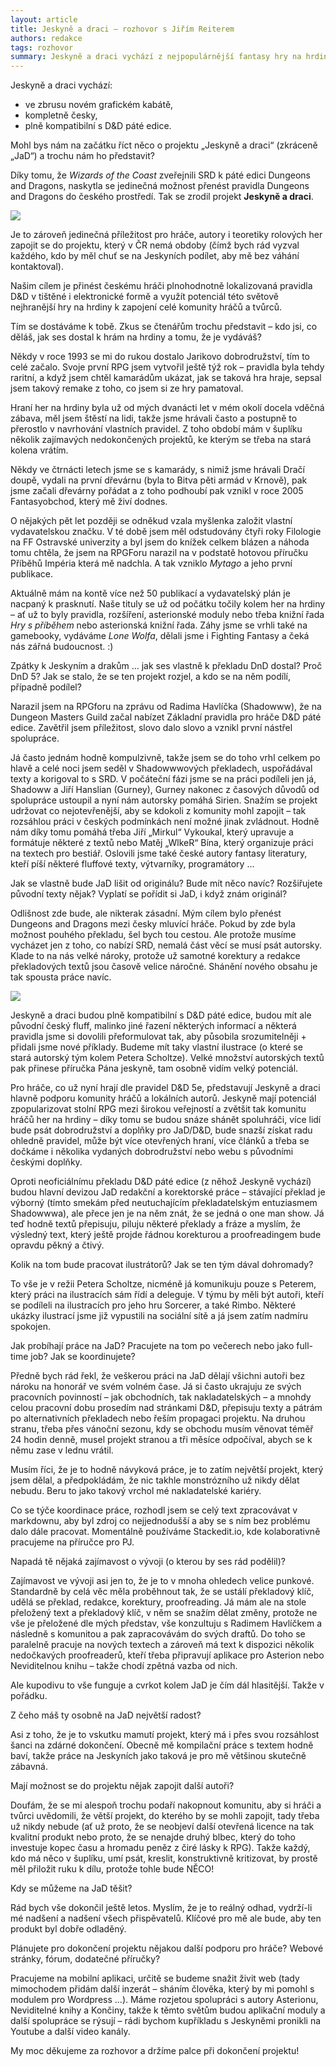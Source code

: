 ```yaml
---
layout: article
title: Jeskyně a draci – rozhovor s Jiřím Reiterem
authors: redakce
tags: rozhovor
summary: Jeskyně a draci vychází z nejpopulárnější fantasy hry na hrdiny – Dungeons and Dragons™, kterou si oblíbily milióny hráčů po celém světě.
---
```


Jeskyně a draci vychází:

- ve zbrusu novém grafickém kabátě,
- kompletně česky,
- plně kompatibilní s D&D páté edice.

Mohl bys nám na začátku říct něco o projektu „Jeskyně a draci“ (zkráceně „JaD“) a trochu nám ho představit?

Díky tomu, že _Wizards of the Coast_ zveřejnili SRD k páté edici Dungeons and Dragons, naskytla se jedinečná možnost přenést pravidla Dungeons and Dragons do českého prostředí. Tak se zrodil projekt __Jeskyně a draci__.

![](jad-opt.jpg)

Je to zároveň jedinečná příležitost pro hráče, autory i teoretiky rolových her zapojit se do projektu, který v ČR nemá obdoby (čímž bych rád vyzval každého, kdo by měl chuť se na Jeskyních podílet, aby mě bez váhání kontaktoval).

Našim cílem je přinést českému hráči plnohodnotně lokalizovaná pravidla D&D v tištěné i elektronické formě a využít potenciál této světově nejhranější hry na hrdiny k zapojení celé komunity hráčů a tvůrců.

Tím se dostáváme k tobě. Zkus se čtenářům trochu představit – kdo jsi, co děláš, jak ses dostal k hrám na hrdiny a tomu, že je vydáváš?

Někdy v roce 1993 se mi do rukou dostalo Jarikovo dobrodružství, tím to celé začalo. Svoje první RPG jsem vytvořil ještě týž rok – pravidla byla tehdy raritní, a když jsem chtěl kamarádům ukázat, jak se taková hra hraje, sepsal jsem takový remake z toho, co jsem si ze hry pamatoval.

Hraní her na hrdiny byla už od mých dvanácti let v mém okolí docela vděčná zábava, měl jsem štěstí na lidi, takže jsme hrávali často a postupně to přerostlo v navrhování vlastních pravidel. Z toho období mám v šuplíku několik zajímavých nedokončených projektů, ke kterým se třeba na stará kolena vrátím.

Někdy ve čtrnácti letech jsme se s kamarády, s nimiž jsme hrávali Dračí doupě, vydali na první dřevárnu (byla to Bitva pěti armád v Krnově), pak jsme začali dřevárny pořádat a z toho podhoubí pak vznikl v roce 2005 Fantasyobchod, který mě živí dodnes.

O nějakých pět let později se odněkud vzala myšlenka založit vlastní vydavatelskou značku. V té době jsem měl odstudovány čtyři roky Filologie na FF Ostravské univerzity a byl jsem do knížek celkem blázen a náhoda tomu chtěla, že jsem na RPGForu narazil na v podstatě hotovou příručku Příběhů Impéria která mě nadchla. A tak vzniklo _Mytago_ a jeho první publikace.

Aktuálně mám na kontě více než 50 publikací a vydavatelský plán je nacpaný k prasknutí. Naše tituly se už od počátku točily kolem her na hrdiny – ať už to byly pravidla, rozšíření, asterionské moduly nebo třeba knižní řada _Hry s příběhem_ nebo asterionská knižní řada. Záhy jsme se vrhli také na gamebooky, vydáváme _Lone Wolfa_, dělali jsme i Fighting Fantasy a čeká nás zářná budoucnost. :)

Zpátky k Jeskyním a drakům … jak ses vlastně k překladu DnD dostal? Proč DnD 5? Jak se stalo, že se ten projekt rozjel, a kdo se na něm podílí, případně podílel?

Narazil jsem na RPGforu na zprávu od Radima Havlíčka (Shadowww), že na Dungeon Masters Guild začal nabízet Základní pravidla pro hráče D&D páté edice. Zavětřil jsem příležitost, slovo dalo slovo a vznikl první nástřel spolupráce.

Já často jednám hodně kompulzivně, takže jsem se do toho vrhl celkem po hlavě a celé noci jsem seděl v Shadowwwových překladech, uspořádával texty a korigoval to s SRD. V počáteční fázi jsme se na práci podíleli jen já, Shadoww a Jiří Hanslian (Gurney), Gurney nakonec z časových důvodů od spolupráce ustoupil a nyní nám autorsky pomáhá Sirien. Snažím se projekt udržovat co nejotevřenější, aby se kdokoli z komunity mohl zapojit – tak rozsáhlou práci v českých podmínkách není možné jinak zvládnout. Hodně nám díky tomu pomáhá třeba Jiří „Mirkul“ Vykoukal, který upravuje a formátuje některé z textů nebo Matěj „WlkeR“ Bína, který organizuje práci na textech pro bestiář. Oslovili jsme také české autory fantasy literatury, kteří píší některé fluffové texty, výtvarníky, programátory …

Jak se vlastně bude JaD lišit od originálu? Bude mít něco navíc? Rozšiřujete původní texty nějak? Vyplatí se pořídit si JaD, i když znám originál?

Odlišnost zde bude, ale nikterak zásadní. Mým cílem bylo přenést Dungeons and Dragons mezi česky mluvící hráče. Pokud by zde byla možnost pouhého překladu, šel bych tou cestou. Ale protože musíme vycházet jen z toho, co nabízí SRD, nemalá část věcí se musí psát autorsky. Klade to na nás velké nároky, protože už samotné korektury a redakce překladových textů jsou časově velice náročné. Shánění nového obsahu je tak spousta práce navíc.

![](jadstul-opt.jpg)

Jeskyně a draci budou plně kompatibilní s D&D páté edice, budou mít ale původní český fluff, malinko jiné řazení některých informací a některá pravidla jsme si dovolili přeformulovat tak, aby působila srozumitelněji + přidali jsme nové příklady. Budeme mít taky vlastní ilustrace (o které se stará autorský tým kolem Petera Scholtze). Velké množství autorských textů pak přinese příručka Pána jeskyně, tam osobně vidím velký potenciál.

Pro hráče, co už nyní hrají dle pravidel D&D 5e, představují Jeskyně a draci hlavně podporu komunity hráčů a lokálních autorů. Jeskyně mají potenciál zpopularizovat stolní RPG mezi širokou veřejností a zvětšit tak komunitu hráčů her na hrdiny – díky tomu se budou snáze shánět spoluhráči, více lidí bude psát dobrodružství a doplňky pro JaD/D&D, bude snazší získat radu ohledně pravidel, může být více otevřených hraní, více článků a třeba se dočkáme i několika vydaných dobrodružství nebo webu s původními českými doplňky.

Oproti neoficiálnímu překladu D&D páté edice (z něhož Jeskyně vychází) budou hlavní devizou JaD redakční a korektorské práce – stávající překlad je výborný (tímto smekám před neutuchajícím překladatelským entuziasmem Shadowwwa), ale přece jen je na něm znát, že se jedná o one man show. Já teď hodně textů přepisuju, piluju některé překlady a fráze a myslím, že výsledný text, který ještě projde řádnou korekturou a proofreadingem bude opravdu pěkný a čtivý.

Kolik na tom bude pracovat ilustrátorů? Jak se ten tým dával dohromady?

To vše je v režii Petera Scholtze, nicméně já komunikuju pouze s Peterem, který práci na ilustracích sám řídí a deleguje. V týmu by měli být autoři, kteří se podíleli na ilustracích pro jeho hru Sorcerer, a také Rimbo. Některé ukázky ilustrací jsme již vypustili na sociální sítě a já jsem zatím nadmíru spokojen.

Jak probíhají práce na JaD? Pracujete na tom po večerech nebo jako full-time job? Jak se koordinujete?

Předně bych rád řekl, že veškerou práci na JaD dělají všichni autoři bez nároku na honorář ve svém volném čase. Já si často ukrajuju ze svých pracovních povinností – jak obchodních, tak nakladatelských – a mnohdy celou pracovní dobu prosedím nad stránkami D&D, přepisuju texty a pátrám po alternativních překladech nebo řeším propagaci projektu. Na druhou stranu, třeba přes vánoční sezonu, kdy se obchodu musím věnovat téměř 24 hodin denně, musel projekt stranou a tři měsíce odpočíval, abych se k němu zase v lednu vrátil.

Musím říci, že je to hodně návyková práce, je to zatím největší projekt, který jsem dělal, a předpokládám, že nic takhle monstrózního už nikdy dělat nebudu. Beru to jako takový vrchol mé nakladatelské kariéry.

Co se týče koordinace práce, rozhodl jsem se celý text zpracovávat v markdownu, aby byl zdroj co nejjednodušší a aby se s ním bez problému dalo dále pracovat. Momentálně používáme Stackedit.io, kde kolaborativně pracujeme na příručce pro PJ.

Napadá tě nějaká zajímavost o vývoji (o kterou by ses rád podělil)?

Zajímavost ve vývoji asi jen to, že je to v mnoha ohledech velice punkové. Standardně by celá věc měla proběhnout tak, že se ustálí překladový klíč, udělá se překlad, redakce, korektury, proofreading. Já mám ale na stole přeložený text a překladový klíč, v něm se snažím dělat změny, protože ne vše je přeložené dle mých představ, vše konzultuju s Radimem Havlíčkem a následně s komunitou a pak zapracovávám do svých draftů. Do toho se paralelně pracuje na nových textech a zároveň má text k dispozici několik nedočkavých proofreaderů, kteří třeba připravují aplikace pro Asterion nebo Neviditelnou knihu – takže chodí zpětná vazba od nich.

Ale kupodivu to vše funguje a cvrkot kolem JaD je čím dál hlasitější. Takže v pořádku.

Z čeho máš ty osobně na JaD největší radost?

Asi z toho, že je to vskutku mamutí projekt, který má i přes svou rozsáhlost šanci na zdárné dokončení. Obecně mě kompilační práce s textem hodně baví, takže práce na Jeskyních jako taková je pro mě většinou skutečně zábavná.

Mají možnost se do projektu nějak zapojit další autoři?

Doufám, že se mi alespoň trochu podaří nakopnout komunitu, aby si hráči a tvůrci uvědomili, že větší projekt, do kterého by se mohli zapojit, tady třeba už nikdy nebude (ať už proto, že se neobjeví další otevřená licence na tak kvalitní produkt nebo proto, že se nenajde druhý blbec, který do toho investuje kopec času a hromadu peněz z čiré lásky k RPG). Takže každý, kdo má něco v šuplíku, umí psát, kreslit, konstruktivně kritizovat, by prostě měl přiložit ruku k dílu, protože tohle bude NĚCO!

Kdy se můžeme na JaD těšit?

Rád bych vše dokončil ještě letos. Myslím, že je to reálný odhad, vydrží-li mé nadšení a nadšení všech přispěvatelů. Klíčové pro mě ale bude, aby ten produkt byl dobře odladěný.

Plánujete pro dokončení projektu nějakou další podporu pro hráče? Webové stránky, fórum, dodatečné příručky?

Pracujeme na mobilní aplikaci, určitě se budeme snažit živit web (tady mimochodem přidám další inzerát – sháním člověka, který by mi pomohl s modulem pro Wordpress …). Máme rozjetou spolupráci s autory Asterionu, Neviditelné knihy a Končiny, takže k těmto světům budou aplikační moduly a další spolupráce se rýsují – rádi bychom kupříkladu s Jeskyněmi pronikli na Youtube a další video kanály.

My moc děkujeme za rozhovor a držíme palce při dokončení projektu!
